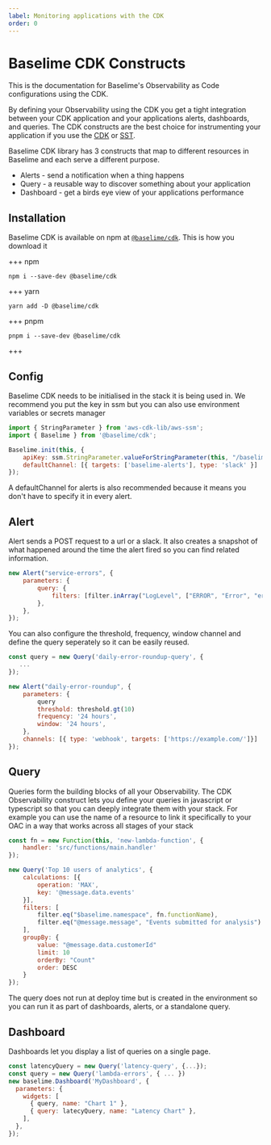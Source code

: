 ```yaml
---
label: Monitoring applications with the CDK
order: 0
---
```


# Baselime CDK Constructs

This is the documentation for Baselime's Observability as Code configurations using the CDK.

By defining your Observability using the CDK you get a tight integration between your CDK application and your applications alerts, dashboards, and queries. The CDK constructs are the best choice for instrumenting your application if you use the [CDK](https://aws.amazon.com/cdk/) or [SST](https://sst.dev).

Baselime CDK library has 3 constructs that map to different resources in Baselime and each serve a different purpose.

* Alerts - send a notification when a thing happens
* Query - a reusable way to discover something about your application
* Dashboard - get a birds eye view of your applications performance


## Installation

Baselime CDK is available on npm at [`@baselime/cdk`](https://www.npmjs.com/package/@baselime/cdk). This is how you download it


+++ npm

```
npm i --save-dev @baselime/cdk
```

+++ yarn

```
yarn add -D @baselime/cdk
```

+++ pnpm

```
pnpm i --save-dev @baselime/cdk
```

+++

## Config

Baselime CDK needs to be initialised in the stack it is being used in. We recommend you put the key in ssm but you can also use environment variables or secrets manager

```javascript
import { StringParameter } from 'aws-cdk-lib/aws-ssm';
import { Baselime } from '@baselime/cdk';

Baselime.init(this, {
    apiKey: ssm.StringParameter.valueForStringParameter(this, "/baselime/api-key"),
    defaultChannel: [{ targets: ['baselime-alerts'], type: 'slack' }]
});
```

A defaultChannel for alerts is also recommended because it means you don't have to specify it in every alert.

## Alert

Alert sends a POST request to a url or a slack. It also creates a snapshot of what happened around the time the alert fired so you can find related information.

```javascript
new Alert("service-errors", {
    parameters: {
        query: {
            filters: [filter.inArray("LogLevel", ["ERROR", "Error", "error", "FATAl", "Fatal", "fatal"])], // just covering all the basis lmao
        },
    },
});
```

You can also configure the threshold, frequency, window channel and define the query seperately so it can be easily reused.
```javascript
const query = new Query('daily-error-roundup-query', {
   ...
});

new Alert("daily-error-roundup", {
    parameters: {
        query
        threshold: threshold.gt(10)
		frequency: '24 hours',
		window: '24 hours',
    },
    channels: [{ type: 'webhook', targets: ['https://example.com/']}]
});
```

## Query

Queries form the building blocks of all your Observability. The CDK Observability construct lets you define your queries in javascript or typescript so that you can deeply integrate them with your stack. For example you can use the name of a resource to link it specifically to your OAC in a way that works across all stages of your stack

```javascript
const fn = new Function(this, 'new-lambda-function', {
    handler: 'src/functions/main.handler'
});

new Query('Top 10 users of analytics', {
    calculations: [{
        operation: 'MAX',
        key: '@message.data.events'
    }],
    filters: [
        filter.eq("$baselime.namespace", fn.functionName),
        filter.eq("@message.message", "Events submitted for analysis")
    ], 
    groupBy: {
        value: "@message.data.customerId"
        limit: 10
        orderBy: "Count"
        order: DESC
    }   
});
```

The query does not run at deploy time but is created in the environment so you can run it as part of dashboards, alerts, or a standalone query. 

## Dashboard

Dashboards let you display a list of queries on a single page.

```javascript
const latencyQuery = new Query('latency-query', {...});
const query = new Query('lambda-errors', { ... })
new baselime.Dashboard('MyDashboard', {
  parameters: {
    widgets: [
      { query, name: "Chart 1" },
      { query: latecyQuery, name: "Latency Chart" },
    ],
  },
});

```





